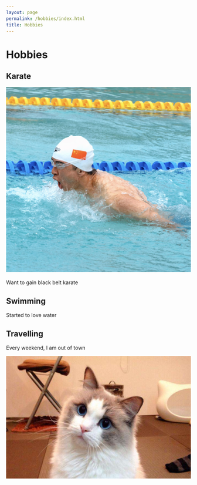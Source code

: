 ```yaml
---
layout: page
permalink: /hobbies/index.html
title: Hobbies
---
```


# Hobbies

## Karate

<div class="third">
<img src="/images/swimming2.JPG">

</div>
<br>Want to gain black belt karate



## Swimming 

Started to love water

## Travelling

Every weekend, I am out of town

<div>
<img src="/images/cat.JPG">
</div>
<br>

